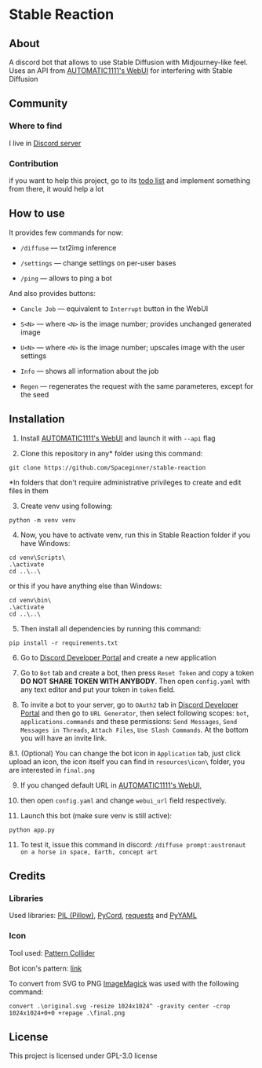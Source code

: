 # Stable Reaction

## About

A discord bot that allows to use Stable Diffusion with Midjourney-like feel.
Uses an API from [AUTOMATIC1111's WebUI](https://github.com/AUTOMATIC1111/stable-diffusion-webui) for interfering with Stable Diffusion

## Community

### Where to find

I live in [Discord server](https://discord.gg/7a7s9ausfz)

### Contribution

if you want to help this project, go to its [todo list](https://github.com/users/Spaceginner/projects/3)
and implement something from there, it would help a lot

## How to use

It provides few commands for now:

- `/diffuse` — txt2img inference

- `/settings` — change settings on per-user bases

- `/ping` — allows to ping a bot

And also provides buttons:

- `Cancle Job` — equivalent to `Interrupt` button in the WebUI

- `S<N>` — where `<N>` is the image number; provides unchanged generated image

- `U<N>` — where `<N>` is the image number; upscales image with the user settings

- `Info` — shows all information about the job

- `Regen` — regenerates the request with the same parameteres, except for the seed

## Installation

1. Install [AUTOMATIC1111's WebUI](https://github.com/AUTOMATIC1111/stable-diffusion-webui) and launch it with `--api` flag

2. Clone this repository in any* folder using this command:

```commandline
git clone https://github.com/Spaceginner/stable-reaction
```

*In folders that don't require administrative privileges to create and edit files in them

3. Create venv using following:

```commandline
python -m venv venv
```

4. Now, you have to activate venv, run this in Stable Reaction folder if you have Windows:

```commandline
cd venv\Scripts\
.\activate
cd ..\..\
```

or this if you have anything else than Windows:

```commandline
cd venv\bin\
.\activate
cd ..\..\
```

5. Then install all dependencies by running this command:

```commandline
pip install -r requirements.txt
```

6. Go to [Discord Developer Portal](https://discord.com/developers/) and create
a new application

7. Go to `Bot` tab and create a bot, then press `Reset Token` and copy a token
**DO NOT SHARE TOKEN WITH ANYBODY**. Then open `config.yaml` with any text editor
and put your token in `token` field.

8. To invite a bot to your server, go to `OAuth2` tab in [Discord Developer Portal](https://discord.com/developers/)
and then go to `URL Generator`, then select following scopes: `bot`, `applications.commands`
and these permissions: `Send Messages`, `Send Messages in Threads`, `Attach Files`,
`Use Slash Commands`. At the bottom you will have an invite link.

8.1. (Optional) You can change the bot icon in `Application` tab, just click upload an icon,
the icon itself you can find in `resources\icon\` folder, you are interested in `final.png`

9. If you changed default URL in [AUTOMATIC1111's WebUI](https://github.com/AUTOMATIC1111/stable-diffusion-webui),
10. then open `config.yaml` and change `webui_url` field respectively.

10. Launch this bot (make sure venv is still active):

```commandline
python app.py
```

11. To test it, issue this command in discord: `/diffuse prompt:austronaut on a horse in space, Earth, concept art`

## Credits

### Libraries

Used libraries: [PIL (Pillow)](https://pypi.org/project/Pillow/), [PyCord](https://pypi.org/project/py-cord/),
[requests](https://pypi.org/project/requests/) and [PyYAML](https://pypi.org/project/PyYAML/)

### Icon
Tool used: [Pattern Collider](https://aatishb.com/patterncollider/)

Bot icon's pattern: [link](https://aatishb.com/patterncollider/?symmetry=19&pattern=0.5&radius=38&zoom=0.91&stroke=84&hue=316&hueRange=139&contrast=33&sat=67&orientationColoring=true)
    
To convert from SVG to PNG [ImageMagick](https://imagemagick.org/) was used with the following command:
    
```
convert .\original.svg -resize 1024x1024^ -gravity center -crop 1024x1024+0+0 +repage .\final.png
```

## License

This project is licensed under GPL-3.0 license


